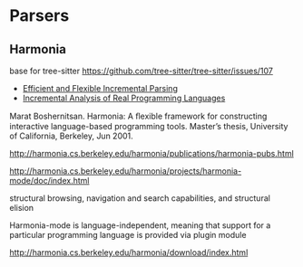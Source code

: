 # Parsers

## Harmonia

base for tree-sitter https://github.com/tree-sitter/tree-sitter/issues/107

- [Efficient and Flexible Incremental Parsing](http://ftp.cs.berkeley.edu/sggs/toplas-parsing.ps)
- [Incremental Analysis of Real Programming Languages](https://pdfs.semanticscholar.org/ca69/018c29cc415820ed207d7e1d391e2da1656f.pdf)


Marat Boshernitsan. Harmonia: A ﬂexible framework for constructing interactive language-based programming tools. Master’s thesis, University of California, Berkeley, Jun 2001.

http://harmonia.cs.berkeley.edu/harmonia/publications/harmonia-pubs.html

http://harmonia.cs.berkeley.edu/harmonia/projects/harmonia-mode/doc/index.html

structural browsing, navigation and search capabilities, and structural elision

Harmonia-mode is language-independent, meaning that support for a particular programming language is provided via plugin module

http://harmonia.cs.berkeley.edu/harmonia/download/index.html
